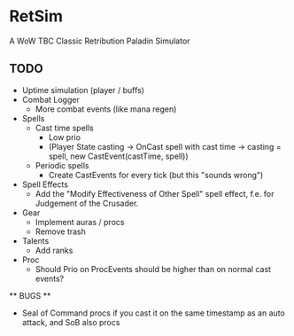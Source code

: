 # RetSim
A WoW TBC Classic Retribution Paladin Simulator
## TODO
* Uptime simulation (player / buffs)
* Combat Logger 
  * More combat events (like mana regen)
* Spells
  * Cast time spells
    * Low prio
    * (Player State casting -> OnCast spell with cast time -> casting = spell, new CastEvent(castTime, spell))
  * Periodic spells
    * Create CastEvents for every tick (but this "sounds wrong")    
* Spell Effects
  * Add the "Modify Effectiveness of Other Spell" spell effect, f.e. for Judgement of the Crusader.
* Gear 
  * Implement auras / procs
  * Remove trash
* Talents
  * Add ranks
* Proc
  * Should Prio on ProcEvents should be higher than on normal cast events?

** BUGS **
* Seal of Command procs if you cast it on the same timestamp as an auto attack, and SoB also procs
